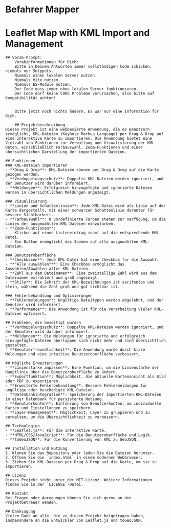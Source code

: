 # Befahrer Mapper
# Leaflet Map with KML Import and Management

    ## Vorab-Prompt:
		Vorabinformationen für Dich:
		Bitte in Deinen Antworten immer vollständigen Code schicken, niemals nur Snippets.
		Niemals einen lokalen Server nutzen.
		Niemals Vite nutzen.
		Niemals ES-Module nutzen.
		Der Code muss immer ohne lokalen Server funktionieren.
		Der Code darf keine CORS Probleme verursachen, also bitte auf Kompatibilität achten!
		
		
		Bitte jetzt noch nichts ändern. Es war nur eine Information für Dich.
		
		## Projektbeschreibung
    Dieses Projekt ist eine webbasierte Anwendung, die es Benutzern ermöglicht, KML-Dateien (Keyhole Markup Language) per Drag & Drop auf eine interaktive Karte zu importieren. Die Anwendung bietet eine Vielzahl von Funktionen zur Verwaltung und Visualisierung der KML-Daten, einschließlich Farbauswahl, Zoom-Funktionen und einer übersichtlichen Darstellung der importierten Dateien.

    ## Funktionen
    ### KML-Dateien importieren
    - **Drag & Drop**: KML-Dateien können per Drag & Drop auf die Karte gezogen werden.
    - **Verdoppelungsschutz**: Doppelte KML-Dateien werden ignoriert, und der Benutzer wird darüber informiert.
    - **Meldungen**: Erfolgreich hinzugefügte und ignorierte Dateien werden in übersichtlichen Meldungen angezeigt.

    ### Visualisierung
    - **Linien und Schattenlinien**: Jede KML-Datei wird als Linie auf der Karte dargestellt, mit einer schwarzen Schattenlinie darunter für bessere Sichtbarkeit.
    - **Farbauswahl**: 8 vordefinierte Farben stehen zur Verfügung, um die Linien der ausgewählten KML-Dateien einzufärben.
    - **Zoom-Funktionen**:
      - Klicken auf einen Listeneintrag zoomt auf die entsprechende KML-Datei.
      - Ein Button ermöglicht das Zoomen auf alle ausgewählten KML-Dateien.

    ### Benutzeroberfläche
    - **Checkboxen**: Jede KML-Datei hat eine Checkbox für die Auswahl.
    - **"Alle auswählen"**: Eine Checkbox ermöglicht das Auswählen/Abwählen aller KML-Dateien.
    - **Zahl aus dem Dateinamen**: Eine zweistellige Zahl wird aus dem Dateinamen extrahiert und groß angezeigt.
    - **Stile**: Die Schrift der KML-Bezeichnungen ist serifenlos und klein, während die Zahl groß und gut sichtbar ist.

    ### Fehlerbehandlung und Optimierungen
    - **Fehlermeldungen**: Ungültige Dateitypen werden abgelehnt, und der Benutzer wird informiert.
    - **Performance**: Die Anwendung ist für die Verarbeitung vieler KML-Dateien optimiert.

    ## Probleme, die beseitigt wurden
    - **Verdoppelungsschutz**: Doppelte KML-Dateien werden ignoriert, und der Benutzer wird darüber informiert.
    - **Meldungen**: Die Meldungen für ignorierte und erfolgreich hinzugefügte Dateien überlappen sich nicht mehr und sind übersichtlich gestaltet.
    - **Benutzerfreundlichkeit**: Die Anwendung wurde durch klare Meldungen und eine intuitive Benutzeroberfläche verbessert.

    ## Mögliche Erweiterungen
    - **Linienstärke anpassen**: Eine Funktion, um die Linienstärke der Hauptlinie über die Benutzeroberfläche zu ändern.
    - **Exportfunktion**: Möglichkeit, die aktuelle Kartenansicht als Bild oder PDF zu exportieren.
    - **Erweiterte Fehlerbehandlung**: Bessere Fehlermeldungen für ungültige oder beschädigte KML-Dateien.
    - **Datenbankintegration**: Speicherung der importierten KML-Dateien in einer Datenbank für persistente Nutzung.
    - **Benutzerkonten**: Einführung von Benutzerkonten, um individuelle Karten und Einstellungen zu speichern.
    - **Layer-Management**: Möglichkeit, Layer zu gruppieren und zu verwalten, um die Übersichtlichkeit zu verbessern.

    ## Technologien
    - **Leaflet.js**: Für die interaktive Karte.
    - **HTML/CSS/JavaScript**: Für die Benutzeroberfläche und Logik.
    - **toGeoJSON**: Für die Konvertierung von KML zu GeoJSON.

    ## Installation und Nutzung
    1. Klonen Sie das Repository oder laden Sie die Dateien herunter.
    2. Öffnen Sie die `index.html` in einem modernen Webbrowser.
    3. Ziehen Sie KML-Dateien per Drag & Drop auf die Karte, um sie zu importieren.

    ## Lizenz
    Dieses Projekt steht unter der MIT-Lizenz. Weitere Informationen finden Sie in der `LICENSE`-Datei.

    ## Kontakt
    Bei Fragen oder Anregungen können Sie sich gerne an den Projektbetreuer wenden.

    ## Danksagung
    Vielen Dank an alle, die zu diesem Projekt beigetragen haben, insbesondere an die Entwickler von Leaflet.js und toGeoJSON.
